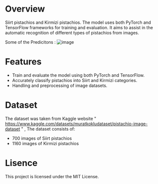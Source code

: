 # Overview
Siirt pistachios and Kirmizi pistachios. The model uses both PyTorch and TensorFlow frameworks for training and evaluation. It aims to assist in the automatic recognition of different types of pistachios from images.

Some of the Predicitons :
![image](https://github.com/user-attachments/assets/3ce6c44d-54c2-4498-b662-2f03f941f260)

# Features
- Train and evaluate the model using both PyTorch and TensorFlow.
- Accurately classify pistachios into Siirt and Kirmizi categories.
- Handling and preprocessing of image datasets.

# Dataset
The dataset was taken from Kaggle website " https://www.kaggle.com/datasets/muratkokludataset/pistachio-image-dataset " ,
The dataset consists of:
- 700 images of Siirt pistachios
- 1160 images of Kirmizi pistachios

# Lisence
This project is licensed under the MIT License.
